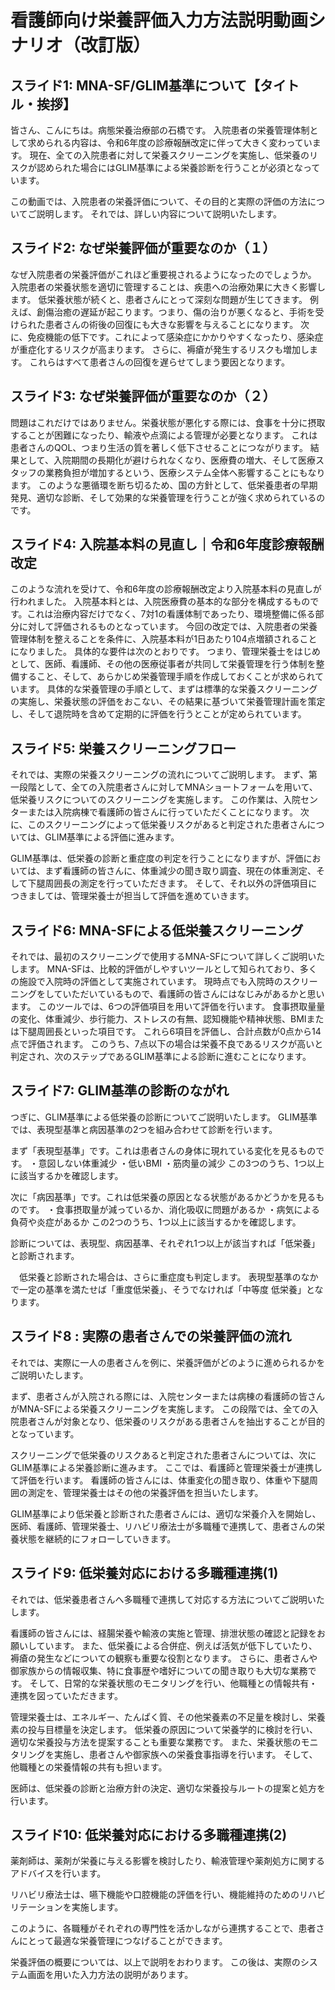 # 看護師向け栄養評価入力方法説明動画シナリオ（改訂版）

## スライド1: MNA-SF/GLIM基準について【タイトル・挨拶】
皆さん、こんにちは。病態栄養治療部の石橋です。
入院患者の栄養管理体制として求められる内容は、令和6年度の診療報酬改定に伴って大きく変わっています。
現在、全ての入院患者に対して栄養スクリーニングを実施し、低栄養のリスクが認められた場合にはGLIM基準による栄養診断を行うことが必須となっています。

この動画では、入院患者の栄養評価について、その目的と実際の評価の方法についてご説明します。
それでは、詳しい内容について説明いたします。

## スライド2: なぜ栄養評価が重要なのか（１）
なぜ入院患者の栄養評価がこれほど重要視されるようになったのでしょうか。
入院患者の栄養状態を適切に管理することは、疾患への治療効果に大きく影響します。
低栄養状態が続くと、患者さんにとって深刻な問題が生じてきます。
例えば、創傷治癒の遅延が起こります。つまり、傷の治りが悪くなると、手術を受けられた患者さんの術後の回復にも大きな影響を与えることになります。
次に、免疫機能の低下です。これによって感染症にかかりやすくなったり、感染症が重症化するリスクが高まります。
さらに、褥瘡が発生するリスクも増加します。
これらはすべて患者さんの回復を遅らせてしまう要因となります。

## スライド3: なぜ栄養評価が重要なのか（２）
問題はこれだけではありません。栄養状態が悪化する際には、食事を十分に摂取することが困難になったり、輸液や点滴による管理が必要となります。
これは患者さんのQOL、つまり生活の質を著しく低下させることにつながります。
結果として、入院期間の長期化が避けられなくなり、医療費の増大、そして医療スタッフの業務負担が増加するという、医療システム全体へ影響することにもなります。
このような悪循環を断ち切るため、国の方針として、低栄養患者の早期発見、適切な診断、そして効果的な栄養管理を行うことが強く求められているのです。

## スライド4: 入院基本料の見直し｜令和6年度診療報酬改定
このような流れを受けて、令和6年度の診療報酬改定より入院基本料の見直しが行われました。
入院基本料とは、入院医療費の基本的な部分を構成するものです。これは治療内容だけでなく、7対1の看護体制であったり、環境整備に係る部分に対して評価されるものとなっています。
今回の改定では、入院患者の栄養管理体制を整えることを条件に、入院基本料が1日あたり104点増額されることになりました。
具体的な要件は次のとおりです。
つまり、管理栄養士をはじめとして、医師、看護師、その他の医療従事者が共同して栄養管理を行う体制を整備すること、そして、あらかじめ栄養管理手順を作成しておくことが求められています。
具体的な栄養管理の手順として、まずは標準的な栄養スクリーニングの実施し、栄養状態の評価をおこない、その結果に基づいて栄養管理計画を策定し、そして退院時を含めて定期的に評価を行うとことが定められています。

## スライド5: 栄養スクリーニングフロー
それでは、実際の栄養スクリーニングの流れについてご説明します。
まず、第一段階として、全ての入院患者さんに対してMNAショートフォームを用いて、低栄養リスクについてのスクリーニングを実施します。
この作業は、入院センターまたは入院病棟で看護師の皆さんに行っていただくことになります。
次に、このスクリーニングによって低栄養リスクがあると判定された患者さんについては、GLIM基準による評価に進みます。

GLIM基準は、低栄養の診断と重症度の判定を行うことになりますが、評価においては、まず看護師の皆さんに、体重減少の聞き取り調査、現在の体重測定、そして下腿周囲長の測定を行っていただきます。
そして、それ以外の評価項目につきましては、管理栄養士が担当して評価を進めていきます。

## スライド6: MNA-SFによる低栄養スクリーニング
それでは、最初のスクリーニングで使用するMNA-SFについて詳しくご説明いたします。
MNA-SFは、比較的評価がしやすいツールとして知られており、多くの施設で入院時の評価として実施されています。
現時点でも入院時のスクリーニングをしていただいているもので、看護師の皆さんにはなじみがあるかと思います。
このツールでは、6つの評価項目を用いて評価を行います。
食事摂取量量の変化、体重減少、歩行能力、ストレスの有無、認知機能や精神状態、BMIまたは下腿周囲長といった項目です。
これら6項目を評価し、合計点数が0点から14点で評価されます。
このうち、7点以下の場合は栄養不良であるリスクが高いと判定され、次のステップであるGLIM基準による診断に進むことになります。

## スライド7: GLIM基準の診断のながれ
  つぎに、GLIM基準による低栄養の診断についてご説明いたします。
  GLIM基準では、表現型基準と病因基準の2つを組み合わせて診断を行います。

  まず「表現型基準」です。これは患者さんの身体に現れている変化を見るものです。
  ・意図しない体重減少
  ・低いBMI
  ・筋肉量の減少
  この3つのうち、1つ以上に該当するかを確認します。

  次に「病因基準」です。これは低栄養の原因となる状態があるかどうかを見るものです。
  ・食事摂取量が減っているか、消化吸収に問題があるか
  ・病気による負荷や炎症があるか
  この2つのうち、1つ以上に該当するかを確認します。

  診断については、表現型、病因基準、それぞれ1つ以上が該当すれば「低栄養」と診断されます。

　低栄養と診断された場合は、さらに重症度も判定します。
 表現型基準のなかで一定の基準を満たせば「重度低栄養」、そうでなければ「中等度  低栄養」となります。
  

## スライド8 : 実際の患者さんでの栄養評価の流れ

  それでは、実際に一人の患者さんを例に、栄養評価がどのように進められるかをご説明いたします。

  まず、患者さんが入院される際には、入院センターまたは病棟の看護師の皆さんがMNA-SFによる栄養スクリーニングを実施します。
  この段階では、全ての入院患者さんが対象となり、低栄養のリスクがある患者さんを抽出することが目的となっています。

  スクリーニングで低栄養のリスクあると判定された患者さんについては、次にGLIM基準による栄養診断に進みます。
  ここでは、看護師と管理栄養士が連携して評価を行います。
  看護師の皆さんには、体重変化の聞き取り、体重や下腿周囲の測定を、管理栄養士はその他の栄養評価を担当いたします。

  GLIM基準により低栄養と診断された患者さんには、適切な栄養介入を開始し、医師、看護師、管理栄養士、リハビリ療法士が多職種で連携して、患者さんの栄養状態を継続的にフォローしていきます。


## スライド9: 低栄養対応における多職種連携(1)
それでは、低栄養患者さんへ多職種で連携して対応する方法についてご説明いたします。

看護師の皆さんには、経腸栄養や輸液の実施と管理、排泄状態の確認と記録をお願いしています。
また、低栄養による合併症、例えば活気が低下していたり、褥瘡の発生などについての観察も重要な役割となります。
さらに、患者さんや御家族からの情報収集、特に食事歴や嗜好についての聞き取りも大切な業務です。
そして、日常的な栄養状態のモニタリングを行い、他職種との情報共有・連携を図っていただきます。

管理栄養士は、エネルギー、たんぱく質、その他栄養素の不足量を検討し、栄養素の投与目標量を決定します。
低栄養の原因について栄養学的に検討を行い、適切な栄養投与方法を提案することも重要な業務です。
また、栄養状態のモニタリングを実施し、患者さんや御家族への栄養食事指導を行います。
そして、他職種との栄養情報の共有も担います。

医師は、低栄養の診断と治療方針の決定、適切な栄養投与ルートの提案と処方を行います。


## スライド10: 低栄養対応における多職種連携(2)
薬剤師は、薬剤が栄養に与える影響を検討したり、輸液管理や薬剤処方に関するアドバイスを行います。

リハビリ療法士は、嚥下機能や口腔機能の評価を行い、機能維持のためのリハビリテーションを実施します。

このように、各職種がそれぞれの専門性を活かしながら連携することで、患者さんにとって最適な栄養管理につなげることができます。

栄養評価の概要については、以上で説明をおわります。
この後は、実際のシステム画面を用いた入力方法の説明があります。



